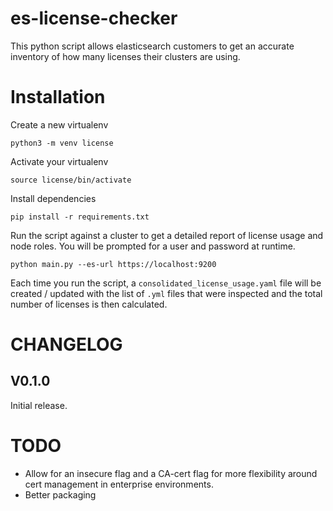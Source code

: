 # es-license-checker
This python script allows elasticsearch customers to get an accurate inventory of how many licenses their clusters are using.

# Installation
Create a new virtualenv
```
python3 -m venv license
```

Activate your virtualenv
```
source license/bin/activate
```

Install dependencies
```
pip install -r requirements.txt
```

Run the script against a cluster to get a detailed report of license usage and node roles. You will be prompted for a user and password at runtime.
```
python main.py --es-url https://localhost:9200
```

Each time you run the script, a `consolidated_license_usage.yaml` file will be created / updated with the list of `.yml` files that were inspected and the total number of licenses is then calculated.

# CHANGELOG
## V0.1.0
Initial release.

# TODO
- Allow for an insecure flag and a CA-cert flag for more flexibility around cert management in enterprise environments.
- Better packaging
